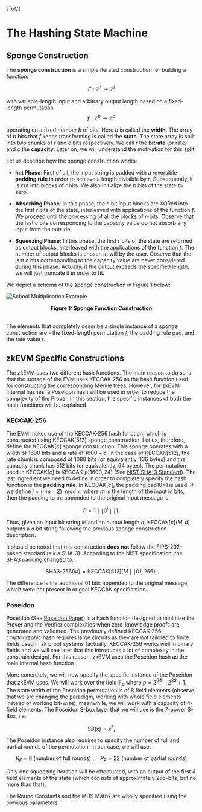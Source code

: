[ToC]

# The Hashing State Machine

## Sponge Construction

The **sponge construction** is a simple iterated construction for building a function: 

$$
F: \mathbb{Z}^* \to \mathbb{Z}^l
$$

with variable-length input and arbitrary output length based on a fixed-length permutation
$$
f: \mathbb{Z}^b \to \mathbb{Z}^b
$$

operating on a fixed number $b$ of bits. Here $b$ is called the **width**. The array of $b$ bits that $f$ keeps transforming is called the **state**. The state array is split into two chunks of $r$ and $c$ bits respectively. We call $r$ the **bitrate** (or rate) and $c$ the **capacity**. Later on, we will understand the motivation for this split. 

Let us describe how the sponge construction works:

- **Init Phase**: First of all, the input string is padded with a reversible **padding rule** in order to achieve a length divisible by $r$. Subsequently, it is cut into blocks of $r$ bits. We also initialize the $b$ bits of the state to zero. 

- **Absorbing Phase**: In this phase, the $r$-bit input blocks are XORed into the first $r$ bits of the state, interleaved with applications of the function $f$. We proceed until the processing of all the blocks of $r$-bits. Observe that the last $c$ bits corresponding to the capacity value do not absorb any input from the outside. 

- **Squeezing Phase**: In this phase, the first $r$ bits of the state are returned as output blocks, interleaved with the applications of the function $f$. The number of output blocks is chosen at will by the user. Observe that the last $c$ bits corresponding to the capacity value are never considered during this phase. Actually, if the output exceeds the specified length, we will just truncate it in order to fit. 

We depict a schema of the sponge construction in Figure 1 below:

![School Multiplication Example](figures/fig-sponge-construction.png)
<div align="center"><b> Figure 1: Sponge Function Construction </b></div>
<br>

The elements that completely describe a single instance of a sponge construction are - the fixed-length permutation $f$, the padding rule pad, and the rate value $r$.

## zkEVM Specific Constructions 

The zkEVM uses two different hash functions. The main reason to do so is that the storage of the EVM uses KECCAK-256 as the hash function used for constructing the corresponding Merkle trees. However, for zkEVM internal hashes, a Poseidon hash will be used in order to reduce the complexity of the Prover. In this section, the specific instances of both the hash functions will be explained.

### KECCAK-256

The EVM makes use of the KECCAK-256 hash function, which is constructed using KECCAK$[512]$ sponge construction. Let us, therefore, define the KECCAK$[c]$ sponge construction. This sponge operates with a width of $1600$ bits and a rate of $1600 - c$. In the case of KECCAK$[512]$, the rate chunk is composed of $1088$ bits (or equivalently, $136$ bytes) and the capacity chunk has $512$ bits (or equivalently, $64$ bytes). The permutation used in KECCAK$[c]$ is KECCAK-$p[1600, 24]$ (See [NIST SHA-3 Standard](https://csrc.nist.gov/publications/detail/fips/202/final)). The last ingredient we need to define in order to completely specify the hash function is the **padding rule**. In KECCAK$[c]$, the padding pad10*1 is used. If we define $j = (-m-2) \mod{r}$, where $m$ is the length of the input in bits, then the padding to be appended to the original input message is: 

$$
P = 1 \mid\mid 0^j \mid\mid 1.
$$

Thus, given an input bit string $M$ and an output length $d$, KECCAK$[c](M, d)$ outputs a $d$ bit string following the previous sponge construction description. 

It should be noted that this construction **does not** follow the FIPS-202-based standard (a.k.a SHA-3). According to the NIST specification, the SHA3 padding changed to:

$$
\text{SHA3-256}(M) = \text{KECCAK}[512](M \mid\mid 01, 256).
$$

The difference is the additional $01$ bits appended to the original message, which were not present in orignal KECCAK specification. 

### Poseidon 

Poseidon (See [Poseidon Paper](https://eprint.iacr.org/2019/458.pdf)) is a hash function designed to minimize the Prover and the Verifier complexities when zero-knowledge proofs are generated and validated. The previously defined KECCAK-256 cryptographic hash requires large circuits as they are not tailored to finite fields used in zk proof systems (actually, KECCAK-256 works well in binary fields and we will see later that this introduces a lot of complexity in the constrain design). For this reason, zkEVM uses the Poseidon hash as the main internal hash function. 

More concretely, we will now specify the specific instance of the Poseidon that zkEVM uses. We will work over the field $\mathbb{F}_p$ where $p = 2^{64} - 2^{32} + 1$. The state width of the Poseidon permutation is of $8$ field elements (observe that we are changing the paradigm, working with whole field elements instead of working bit-wise); meanwhile, we will work with a capacity of $4$-field elements. The Poseidon S-box layer that we will use is the $7$-power S-Box, i.e.

$$
SB(x) = x^7,
$$

The Poseidon instance also requires to specify the number of full and partial rounds of the permutation. In our case, we will use: 

$$
R_F = 8 \text{ (number of full rounds) }, \quad R_P = 22 \text{ (number of partial rounds)}
$$

Only one squeezing iteration will be effectuated, with an output of the first $4$ field elements of the state (which consists of approximately $256$-bits, but no more than that). 

The Round Constants and the MDS Matrix are wholly specified using the previous parameters. 